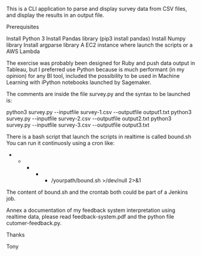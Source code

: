 This is a CLI application to parse and display survey data from CSV files, and display the results in an output file.

Prerequisites

Install Python 3
Install Pandas library (pip3 install pandas)
Install Numpy library
Install argparse library
A EC2 instance where launch the scripts or a AWS Lambda

The exercise was probably been designed for Ruby and push data output in Tableau, but I preferred use 
Python because is much performant (in my opinion) for any BI tool, included the possibility to be used in Machine Learning
with iPython notebooks launched by Sagemaker.


The comments are inside the file survey.py and the syntax to be launched is:

python3 survey.py --inputfile survey-1.csv --outputfile output1.txt
python3 survey.py --inputfile survey-2.csv --outputfile output2.txt
python3 survey.py --inputfile survey-3.csv --outputfile output3.txt

There is a bash script that launch the  scripts in realtime is called bound.sh
You can run it continuosly using a cron like:

* * * * * /yourpath/bound.sh >/dev/null 2>&1

The content of bound.sh and the crontab both could be part of a Jenkins job.

Annex a documentation of my feedback system interpretation using realtime data, please read feedback-system.pdf and
the python file cutomer-feedback.py.

Thanks

Tony


 
